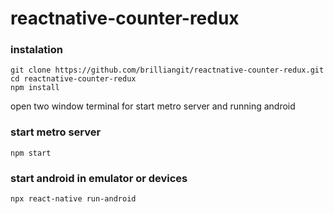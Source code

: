 # reactnative-counter-redux

### instalation

```
git clone https://github.com/brilliangit/reactnative-counter-redux.git
cd reactnative-counter-redux
npm install
```
open two window terminal for start metro server and running android

### start metro server
```
npm start
```

### start android in emulator or devices
```
npx react-native run-android
```
